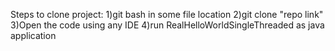Steps to clone project:
1)git bash in some file location
2)git clone "repo link"
3)Open the code using any IDE
4)run RealHelloWorldSingleThreaded as java application
